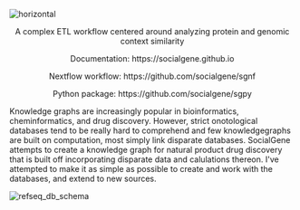 
![horizontal](https://github.com/socialgene/.github/assets/18691127/7ce122a7-196d-404c-bdcd-ff86802c0031)

<p align="center"> A complex ETL workflow centered around analyzing protein and genomic context similarity </p>

<p align="center">
Documentation: https://socialgene.github.io
</p>
<p align="center"> Nextflow workflow: https://github.com/socialgene/sgnf</p>
<p align="center">
  Python package: https://github.com/socialgene/sgpy
</p>

Knowledge graphs  are increasingly popular in bioinformatics, cheminformatics, and drug discovery. However, strict onotological databases tend to be really hard to comprehend and few knowledgegraphs are built on computation, most simply link disparate databases. SocialGene attempts to create a knowledge graph for natural product drug discovery that is built off incorporating disparate data and calulations thereon. I've attempted to make it as simple as possible to create and work with the databases, and extend to new sources.



</div>

![refseq_db_schema](https://github.com/socialgene/.github/assets/18691127/64452577-3f37-48cd-8e0a-5134b3880f35)
